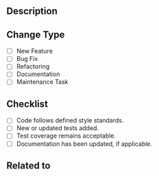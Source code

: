 ## Description
<!-- Briefly explain what was done in this PR. -->

## Change Type
- [ ] New Feature
- [ ] Bug Fix
- [ ] Refactoring
- [ ] Documentation
- [ ] Maintenance Task

## Checklist
- [ ] Code follows defined style standards.
- [ ] New or updated tests added.
- [ ] Test coverage remains acceptable.
- [ ] Documentation has been updated, if applicable.

## Related to
<!-- Reference issues or other PRs. -->